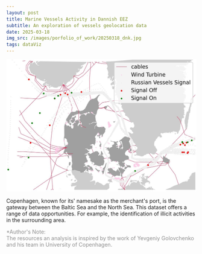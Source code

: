 ```yaml
---
layout: post
title: Marine Vessels Activity in Dannish EEZ
subtitle: An exploration of vessels geolocation data
date: 2025-03-18
img_src: /images/porfolio_of_work/20250318_dnk.jpg
tags: dataViz
---
```


![Suspicious Activity in the Danish EEZ](/images/porfolio_of_work/20250318_dnk.jpg)

Copenhagen, known for its' namesake as the merchant's port, is the gateway between the Baltic Sea and the North Sea. This dataset offers a range of data opportunities. For example, the identification of illicit activities in the surrounding area.


<span style="color:#8F8F8F">*Author's Note:<br>The resources an analysis is inspired by the work of Yevgeniy Golovchenko and his team in University of Copenhagen.</span>

